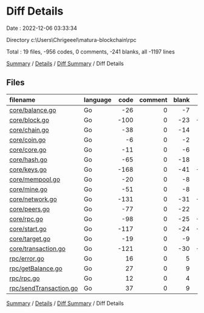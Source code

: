# Diff Details

Date : 2022-12-06 03:33:34

Directory c:\\Users\\Chrigeeel\\matura-blockchain\\rpc

Total : 19 files,  -956 codes, 0 comments, -241 blanks, all -1197 lines

[Summary](results.md) / [Details](details.md) / [Diff Summary](diff.md) / Diff Details

## Files
| filename | language | code | comment | blank | total |
| :--- | :--- | ---: | ---: | ---: | ---: |
| [core/balance.go](/core/balance.go) | Go | -26 | 0 | -7 | -33 |
| [core/block.go](/core/block.go) | Go | -100 | 0 | -23 | -123 |
| [core/chain.go](/core/chain.go) | Go | -38 | 0 | -14 | -52 |
| [core/coin.go](/core/coin.go) | Go | -6 | 0 | -2 | -8 |
| [core/core.go](/core/core.go) | Go | -11 | 0 | -6 | -17 |
| [core/hash.go](/core/hash.go) | Go | -65 | 0 | -18 | -83 |
| [core/keys.go](/core/keys.go) | Go | -168 | 0 | -41 | -209 |
| [core/mempool.go](/core/mempool.go) | Go | -20 | 0 | -8 | -28 |
| [core/mine.go](/core/mine.go) | Go | -51 | 0 | -8 | -59 |
| [core/network.go](/core/network.go) | Go | -131 | 0 | -31 | -162 |
| [core/peers.go](/core/peers.go) | Go | -77 | 0 | -22 | -99 |
| [core/rpc.go](/core/rpc.go) | Go | -98 | 0 | -25 | -123 |
| [core/start.go](/core/start.go) | Go | -117 | 0 | -24 | -141 |
| [core/target.go](/core/target.go) | Go | -19 | 0 | -9 | -28 |
| [core/transaction.go](/core/transaction.go) | Go | -121 | 0 | -30 | -151 |
| [rpc/error.go](/rpc/error.go) | Go | 16 | 0 | 5 | 21 |
| [rpc/getBalance.go](/rpc/getBalance.go) | Go | 27 | 0 | 9 | 36 |
| [rpc/rpc.go](/rpc/rpc.go) | Go | 12 | 0 | 4 | 16 |
| [rpc/sendTransaction.go](/rpc/sendTransaction.go) | Go | 37 | 0 | 9 | 46 |

[Summary](results.md) / [Details](details.md) / [Diff Summary](diff.md) / Diff Details